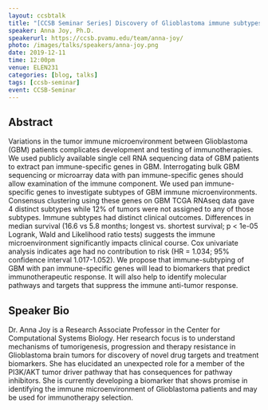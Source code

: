 ```yaml
---
layout: ccsbtalk
title: "[CCSB Seminar Series] Discovery of Glioblastoma immune subtypes to improve immunotherapy"
speaker: Anna Joy, Ph.D.
speakerurl: https://ccsb.pvamu.edu/team/anna-joy/
photo: /images/talks/speakers/anna-joy.png
date: 2019-12-11
time: 12:00pm
venue: ELEN231
categories: [blog, talks]
tags: [ccsb-seminar]
event: CCSB-Seminar
---
```


## Abstract

Variations in the tumor immune microenvironment between Glioblastoma (GBM) patients complicates development and testing of immunotherapies.  We used publicly available single cell RNA sequencing data of GBM patients to extract pan immune-specific genes in GBM.  Interrogating bulk GBM sequencing or microarray data with pan immune-specific genes should allow examination of the immune component.  We used pan immune-specific genes to investigate subtypes of GBM immune microenvironments.  Consensus clustering using these genes on GBM TCGA RNAseq data gave 4 distinct subtypes while 12% of tumors were not assigned to any of those subtypes.  Immune subtypes had distinct clinical outcomes.  Differences in median survival (16.6 vs 5.8 months; longest vs. shortest survival; p < 1e-05 Logrank, Wald and Likelihood ratio tests) suggests the immune microenvironment significantly impacts clinical course.   Cox univariate analysis indicates age had no contribution to risk (HR = 1.034; 95% confidence interval 1.017-1.052).  We propose that immune-subtyping of GBM with pan immune-specific genes will lead to biomarkers that predict immunotherapeutic response.  It will also help to identify molecular pathways and targets that suppress the immune anti-tumor response.

## Speaker Bio

Dr. Anna Joy is a Research Associate Professor in the Center for Computational Systems Biology.  Her research focus is to understand mechanisms of tumorigenesis, progression and therapy resistance in Glioblastoma brain tumors for discovery of novel drug targets and treatment biomarkers.  She has elucidated an unexpected role for a member of the PI3K/AKT tumor driver pathway that has consequences for pathway inhibitors.  She is currently developing a biomarker that shows promise in identifying the immune microenvironment of Glioblastoma patients and may be used for immunotherapy selection. 

